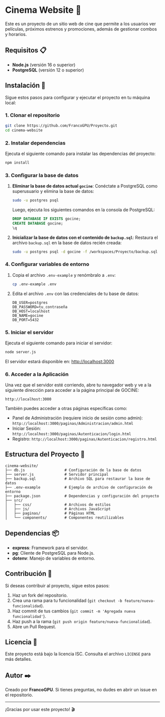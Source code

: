 # Cinema Website 🎥

Este es un proyecto de un sitio web de cine que permite a los usuarios ver películas, próximos estrenos y promociones, además de gestionar combos y horarios.

## Requisitos 📋

- **Node.js** (versión 16 o superior)
- **PostgreSQL** (versión 12 o superior)

## Instalación 🚀

Sigue estos pasos para configurar y ejecutar el proyecto en tu máquina local:

### 1. Clonar el repositorio
```bash
git clone https://github.com/FrancoGPU/Proyecto.git
cd cinema-website
```

### 2. Instalar dependencias
Ejecuta el siguiente comando para instalar las dependencias del proyecto:
```bash
npm install
```

### 3. Configurar la base de datos
1. **Eliminar la base de datos actual `gocine`**:
   Conéctate a PostgreSQL como superusuario y elimina la base de datos:
   ```bash
   sudo -u postgres psql
   ```
   Luego, ejecuta los siguientes comandos en la consola de PostgreSQL:
   ```sql
   DROP DATABASE IF EXISTS gocine;
   CREATE DATABASE gocine;
   \q
   ```

2. **Inicializar la base de datos con el contenido de `backup.sql`**:
   Restaura el archivo `backup.sql` en la base de datos recién creada:
   ```bash
   sudo -u postgres psql -d gocine -f /workspaces/Proyecto/backup.sql
   ```

### 4. Configurar variables de entorno
1. Copia el archivo `.env-example` y renómbralo a `.env`:
   ```bash
   cp .env-example .env
   ```
2. Edita el archivo `.env` con las credenciales de tu base de datos:
   ```
   DB_USER=postgres
   DB_PASSWORD=tu_contraseña
   DB_HOST=localhost
   DB_NAME=gocine
   DB_PORT=5432
   ```

### 5. Iniciar el servidor
Ejecuta el siguiente comando para iniciar el servidor:
```bash
node server.js
```

El servidor estará disponible en: [http://localhost:3000](http://localhost:3000)

### 6. Acceder a la Aplicación
Una vez que el servidor esté corriendo, abre tu navegador web y ve a la siguiente dirección para acceder a la página principal de GOCINE:
```
http://localhost:3000
```
También puedes acceder a otras páginas específicas como:
*   Panel de Administración (requiere inicio de sesión como admin): `http://localhost:3000/paginas/Administracion/admin.html`
*   Iniciar Sesión: `http://localhost:3000/paginas/Autenticacion/login.html`
*   Registro: `http://localhost:3000/paginas/Autenticacion/registro.html`

## Estructura del Proyecto 📂

```
cinema-website/
├── db.js                  # Configuración de la base de datos
├── server.js              # Servidor principal
├── backup.sql             # Archivo SQL para restaurar la base de datos
├── .env-example           # Ejemplo de archivo de configuración de entorno
├── package.json           # Dependencias y configuración del proyecto
├── src/
│   ├── css/               # Archivos de estilos
│   ├── js/                # Archivos JavaScript
│   ├── paginas/           # Páginas HTML
│   └── components/        # Componentes reutilizables
```

## Dependencias 📦

- **express**: Framework para el servidor.
- **pg**: Cliente de PostgreSQL para Node.js.
- **dotenv**: Manejo de variables de entorno.

## Contribución 🤝

Si deseas contribuir al proyecto, sigue estos pasos:
1. Haz un fork del repositorio.
2. Crea una rama para tu funcionalidad (`git checkout -b feature/nueva-funcionalidad`).
3. Haz commit de tus cambios (`git commit -m 'Agregada nueva funcionalidad'`).
4. Haz push a la rama (`git push origin feature/nueva-funcionalidad`).
5. Abre un Pull Request.

## Licencia 📄

Este proyecto está bajo la licencia ISC. Consulta el archivo `LICENSE` para más detalles.

## Autor ✒️

Creado por **FrancoGPU**. Si tienes preguntas, no dudes en abrir un issue en el repositorio.

---
¡Gracias por usar este proyecto! 🎬